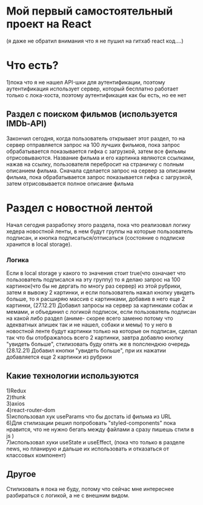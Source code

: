 # Мой первый самостоятельный проект на React
(я даже не обратил внимания что я не пушил на гитхаб react код....)
# Что есть?
1)пока что я не нашел API-шки для аутентификации, поэтому аутентификация использует сервер, который бесплатно работает только с лока-хоста, поэтому аутентификация как бы есть, но ее нет
## Раздел с поиском фильмов (используется IMDb-API)
Закончил сегодня, когда пользователь открывает этот раздел, то на сервер отправляется запрос на 100 лучших фильмов, пока запрос обрабатывается показывается гифка с загрузкой, затем все фильмы отрисовываются. Название фильма и его картинка являются ссылками, нажав на ссылку, пользователя перебросит на страничку с полным описанием фильма. Сначала сделается запрос на сервер за описанием фильма, пока обрабатывается запрос показывается гифка с загрузкой, затем отрисовывается полное описание фильма

# Раздел с новостной лентой
Начал сегодня разработку этого раздела, пока что реализовал логику хедера новостной ленты, в нем будут группы на которые пользователь подписан, и кнопка подписаться/отписаться (состояние о подписке хранится в local storage). 

### Логика
Если в local storage у какого то значения стоит true(что означает что пользователь подписался на эту группу) то я делаю запрос на 100 картинок(что бы не дергать по многу раз сервер) из этой рубрики, затем я вывожу 2 картинки, и если пользователь нажал кнопку увидеть больше, то я расширяю массив с картинками, добавив в него еще 2 картинки,
(27.12.21) Добавил запросы на сервер за картинками собак и мемами, и объединил с логикой подписок, если пользователь подписан на какой либо раздел (аниме- скорее всего заменю потому что адекватных апишек так и не нашел, собаки и мемы) то у него в новостной ленте будут картинки только на которые он подписан, сделал так что бы отображалось всего 2 картинки, завтра добавлю кнопку "увидеть больше", стилизовать буду опять же в полслендюю очередь  
(28.12.21) Добавил кнопки "увидеть больше", при их нажатии  добавляется еще 2 картинки из рубрики

## Какие технологии используются
1)Redux  
2)thunk  
3)axios  
4)react-router-dom  
5)использовал хук useParams что бы достать id фильма из URL  
6)Для стилизации решил попробовать "styled-components" пока нравится, что не нужно бегать между файлами а сразу пишешь стили в js )  
7)использовал хуки useState и useEffect, (пока что только в разделе news, но планирую и дальше их использовать и отказаться от классовых компонент)

## Другое 
Стилизовать я пока не буду, потому что сейчас мне интереснее разбираться с логикой, а не с внешним видом.
